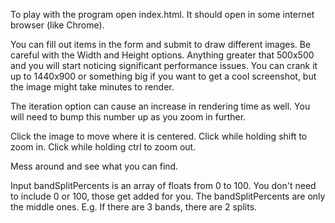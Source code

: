 To play with the program open index.html. It should open in some internet browser (like Chrome).

You can fill out items in the form and submit to draw different images. Be careful with the Width and Height options. Anything greater that 500x500 and you will start noticing significant performance issues. You can crank it up to 1440x900 or something big if you want to get a cool screenshot, but the image might take minutes to render.

The iteration option can cause an increase in rendering time as well. You will need to bump this number up as you zoom in further.

Click the image to move where it is centered. Click while holding shift to zoom in. Click while holding ctrl to zoom out.

Mess around and see what you can find.


Input
bandSplitPercents is an array of floats from 0 to 100. You don't need to include 0 or 100, those get added for you. The bandSplitPercents are only the middle ones. E.g. If there are 3 bands, there are 2 splits. 
